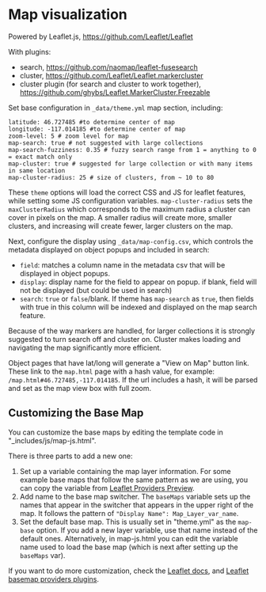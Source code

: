 # Map visualization

Powered by Leaflet.js, https://github.com/Leaflet/Leaflet

With plugins: 

- search, https://github.com/naomap/leaflet-fusesearch
- cluster, https://github.com/Leaflet/Leaflet.markercluster
- cluster plugin (for search and cluster to work together), https://github.com/ghybs/Leaflet.MarkerCluster.Freezable

Set base configuration in `_data/theme.yml` map section, including:

```
latitude: 46.727485 #to determine center of map
longitude: -117.014185 #to determine center of map
zoom-level: 5 # zoom level for map 
map-search: true # not suggested with large collections
map-search-fuzziness: 0.35 # fuzzy search range from 1 = anything to 0 = exact match only
map-cluster: true # suggested for large collection or with many items in same location
map-cluster-radius: 25 # size of clusters, from ~ 10 to 80
```

These `theme` options will load the correct CSS and JS for leaflet features, while setting some JS configuration variables. 
`map-cluster-radius` sets the `maxClusterRadius` which corresponds to the maximum radius a cluster can cover in pixels on the map.
A smaller radius will create more, smaller clusters, and increasing will create fewer, larger clusters on the map.

Next, configure the display using `_data/map-config.csv`, which controls the metadata displayed on object popups and included in search:

- `field`: matches a column name in the metadata csv that will be displayed in object popups.
- `display`: display name for the field to appear on popup. if blank, field will not be displayed (but could be used in search)
- `search`: `true` or `false`/blank. If theme has `map-search` as `true`, then fields with true in this column will be indexed and displayed on the map search feature.

Because of the way markers are handled, for larger collections it is strongly suggested to turn search off and cluster on.
Cluster makes loading and navigating the map significantly more efficient.

Object pages that have lat/long will generate a "View on Map" button link. 
These link to the `map.html` page with a hash value, for example: 
`/map.html#46.727485,-117.014185`.
If the url includes a hash, it will be parsed and set as the map view box with full zoom.

## Customizing the Base Map

You can customize the base maps by editing the template code in "_includes/js/map-js.html".

There is three parts to add a new one:

1. Set up a variable containing the map layer information. For some example base maps that follow the same pattern as we are using, you can copy the variable from [Leaflet Providers Preview](https://leaflet-extras.github.io/leaflet-providers/preview/).
2. Add name to the base map switcher. The `baseMaps` variable sets up the names that appear in the switcher that appears in the upper right of the map. It follows the pattern of `"Display Name": Map_Layer_var_name`.
3. Set the default base map. This is usually set in "theme.yml" as the `map-base` option. If you add a new layer variable, use that name instead of the default ones. Alternatively, in map-js.html you can edit the variable name used to load the base map (which is next after setting up the `baseMaps` var).

If you want to do more customization, check the [Leaflet docs](https://leafletjs.com/reference.html), and [Leaflet basemap providers plugins](https://leafletjs.com/plugins.html#basemap-providers).

